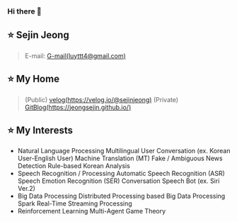 ### Hi there 👋

<!--
**JEONGSEJIN/JEONGSEJIN** is a ✨ _special_ ✨ repository because its `README.md` (this file) appears on your GitHub profile.

Here are some ideas to get you started:

- 🔭 I’m currently working on ...
- 🌱 I’m currently learning ...
- 👯 I’m looking to collaborate on ...
- 🤔 I’m looking for help with ...
- 💬 Ask me about ...
- 📫 How to reach me: ...
- 😄 Pronouns: ...
- ⚡ Fun fact: ...
-->

## ⭐ Sejin Jeong
> E-mail: [G-mail(luyttt4@gmail.com)](luyttt4@gmail.com)

## ⭐ My Home
  > (Public)  [velog(https://velog.io/@sejinjeong)](https://velog.io/@sejinjeong) 
  > (Private) [GitBlog(https://jeongsejin.github.io/)](https://jeongsejin.github.io/)
  
## ⭐ My Interests  
- Natural Language Processing 
  Multilingual User Conversation (ex. Korean User-English User)
  Machine Translation (MT)
  Fake / Ambiguous News Detection
  Rule-based Korean Analysis
- Speech Recognition / Processing
  Automatic Speech Recognition (ASR)
  Speech Emotion Recognition (SER)
  Conversation Speech Bot (ex. Siri Ver.2)
- Big Data Processing 
  Distributed Processing based Big Data Processing
  Spark Real-Time Streaming Processing 
- Reinforcement Learning
  Multi-Agent
  Game Theory
